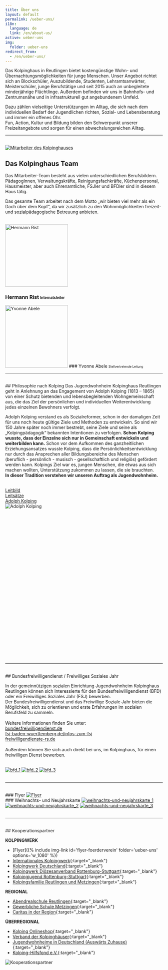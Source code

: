 ```yaml
---
title: Über uns
layout: default
permalink: /ueber-uns/
i18n:
  language: de
  link: /en/about-us/
active: ueber-uns
img:
  folder: ueber-uns
redirect_from:
  - /en/ueber-uns/  
---
```


Das Kolpinghaus in Reutlingen bietet kostengünstige Wohn- und Übernachtungsmöglichkeiten für junge Menschen. Unser Angebot richtet sich an Blockschüler, Auszubildende, Studenten, Lehramtsanwärter, Meisterschüler, junge Berufstätige und seit 2015 auch an unbegleitete minderjährige Flüchtlinge. Außerdem befinden wir uns in Bahnhofs- und Zentrumsnähe und in infrastrukturell gut angebundenem Umfeld.

Dazu zählen vielseitige Unterstützungen im Alltag, die sich nach dem individuellen Bedarf der Jugendlichen richten, Sozial- und Lebensberatung und immer ein offenes Ohr.<br>
Fun, Action, Kultur und Bildung bilden den Schwerpunkt unserer Freizeitangebote und sorgen für einen abwechslungsreichen Alltag.

---

<br>

<div class="row">
<div class="col-lg-6 gallery">
<a href="{% include img-link id='mitarbeiter' %}" data-size="1920x1080" data-med-size="1920x1080" data-med="{% include img-link id='mitarbeiter' %}">
<img class="img-fluid rounded mb-4" src="{% include img-link id='mitarbeiter' options='w_600' %}" alt="Mitarbeiter des Kolpinghauses" />
</a>
</div>
<div class="col-lg-6" markdown="1">

## Das Kolpinghaus Team

Das Mitarbeiter-Team besteht aus vielen unterschiedlichen Berufsbildern. PädagogInnen, Verwaltungskräfte, Reinigungsfachkräfte, Küchenpersonal, Hausmeister, aber auch Ehrenamtliche, FSJler und BFDler sind in diesem Haus tätig.

Das gesamte Team arbeitet nach dem Motto „wir bieten viel mehr als ein Dach über dem Kopf“, da wir zusätzlich zu den Wohnmöglichkeiten freizeit- und sozialpädagogische Betreuung anbieten.

</div>
</div>
<br>
<div class="row">
<div class="col-lg-6  text-center mb-4" markdown="1">
<img class="rounded-circle img-fluid d-block mx-auto" width="200" height="200" src="{% include img-link id='rist' options='w_200,h_200' %}" alt="Hermann Rist">

### Hermann Rist <small style="font-size: 70%;">Internatsleiter</small>
</div>
<div class="col-lg-6 text-center mb-4" markdown="1">
<img class="rounded-circle img-fluid d-block mx-auto" width="200" height="200" src="{% include img-link id='abele' options='w_200,h_200' %}" alt="Yvonne Abele">
### Yvonne Abele <small style="font-size: 70%;">Stellvertretende Leitung</small>
</div>
</div>
<hr>
<br>
<div class="row">
<div class="col-lg-6" markdown="1">
## Philosophie nach Kolping
Das Jugendwohnheim Kolpinghaus Reutlingen geht in Anlehnung an das Engagement von Adolph Kolping (1813 – 1865) von einer Schutz bietenden und lebensbegleitenden Wohngemeinschaft aus, die das Ziel der persönlichen und individuellen Weiterentwicklung jedes einzelnen Bewohners verfolgt.

Adolph Kolping verstand es als Sozialreformer, schon in der damaligen Zeit für uns noch heute gültige Ziele und Methoden zu entwickeln. So sind wir 150 Jahre später noch immer bestrebt, seine Ziele und seine als „Kolpingpädagogik“ bekannten Intentionen zu verfolgen. **Schon Kolping wusste, dass der Einzelne sich nur in Gemeinschaft entwickeln und weiterbilden kann.** Schon vor dem Aufkommen des ganzheitlichen Erziehungsansatzes wusste Kolping, dass die Persönlichkeitsentwicklung nur durch das Ansprechen aller Bildungsbereiche des Menschen <br>
(beruflich - persönlich - musisch - gesellschaftlich und religiös) gefördert werden kann. Kolpings Ziel war es, jungen Menschen, die etwas aus sich machen wollten, Unterstützung zukommen zu lassen, die sie brauchten.<br>
**In dieser Tradition verstehen wir unseren Auftrag als Jugendwohnheim.**

<br>
<div class="row justify-content-center">
  <div class="col-3">
  <a href="{% link leitbild.md %}" class="btn btn-primary">Leitbild</a>
  </div>
  <div class="col-3">
  <a href="{% link leitsaetze.md %}" class="btn btn-primary">Leitsätze</a>
  </div>
  <div class="col-3">
  <a href="{% link adolph-kolping.md %}" class="btn btn-primary">Adolph Kolping</a>
  </div>
</div>


</div>
<div class="col-lg-6 text-center" style="height: 30rem;">
<img class="img-fluid rounded mb-4" style="max-height: 100% !important; width: auto;" src="{% include img-link id='adolph-kolping' options='h_500' %}" alt="Adolph Kolping">
</div>
</div>
<br>
<hr>
<br>
<div markdown="1">
## Bundesfreiwilligendienst / Freiwilliges Soziales Jahr

In der gemeinnützigen sozialen Einrichtung Jugendwohnheim Kolpinghaus Reutlingen können sich Interessierte für den Bundesfreiwilligendienst (BFD) oder ein Freiwilliges Soziales Jahr (FSJ) bewerben.<br>
Der Bundesfreiwilligendienst und das Freiwillige Soziale Jahr bieten die Möglichkeit, sich zu orientieren und erste Erfahrungen im sozialen Berufsfeld zu sammeln.<br><br>
Weitere Informationen finden Sie unter:<br>
[bundesfreiwilligendienst.de](https://www.bundesfreiwilligendienst.de)<br>
[fsj-baden-wuerttemberg.de/infos-zum-fsj](https://www.fsj-baden-wuerttemberg.de/infos-zum-fsj)<br>
[freiwilligendienste-rs.de](https://freiwilligendienste-rs.de/)<br><br>
Außerdem können Sie sich auch direkt bei uns, im Kolpinghaus, für einen freiwilligen Dienst bewerben.
</div>
<br>

<div class="row gallery">
    <a href="{% include img-link id="bfd_1" %}" data-size="1024x769" data-med-size="1024x769" data-med="{% include img-link id="bfd_1" %}" class="d-block mb-4 col-lg-3 col-md-4 col-xs-6">
        <img class="img-fluid img-thumbnail" src="{% include img-link id="bfd_1" options='w_300,h_200' %}" alt="bfd_1">
    </a>
    <a href="{% include img-link id="bfd_2" %}" data-size="2704x2340" data-med-size="2704x2340" data-med="{% include img-link id="bfd_2" %}" class="d-block mb-4 col-lg-3 col-md-4 col-xs-6">
        <img class="img-fluid img-thumbnail" src="{% include img-link id="bfd_2" options='w_300,h_200' %}" alt="bfd_2">
    </a>
    <a href="{% include img-link id="2019-02-27-fruehlingserwachen-entdecke-den-kuenstler-in-dir-3" folder="artikel" %}" data-size="3024x4032" data-med-size="3024x4032" data-med="{% include img-link id="bfd_2" %}" class="d-block mb-4 col-lg-3 col-md-4 col-xs-6">
      <img class="img-fluid img-thumbnail" src="{% include img-link id="2019-02-27-fruehlingserwachen-entdecke-den-kuenstler-in-dir-3" folder="artikel" options='w_300,h_200' %}" alt="bfd_3">
    </a>
</div>

<br>
<hr>
<br>

<div class="row">
<div class="col gallery" markdown="1">
### Flyer
<a href="{% include img-link id='flyer-foerderverein' folder='ueber-uns' options='w_1080' %}" data-size="1080x2050" data-med-size="1080x2050" data-med="{% include img-link id='flyer-foerderverein' folder='ueber-uns' options='w_1080' %}">
    <img src="{% include img-link id='flyer-foerderverein' folder='ueber-uns' options='w_300' %}" style="max-width: 100%;" alt="Flyer"></a>
</div>

<div class="col gallery" markdown="1">
### Weihnachts- und Neujahrskarte
<a href="{% include img-link id='weihnachts-und-neujahrskarte_1' folder='ueber-uns' %}" data-size="2339x1654" data-med-size="2339x1654" data-med="{% include img-link id='weihnachts-und-neujahrskarte_1' folder='ueber-uns' %}">
    <img src="{% include img-link id='weihnachts-und-neujahrskarte_1' options='w_300' folder='ueber-uns' %}" style="max-width: 100%;" alt="weihnachts-und-neujahrskarte_1"></a>
<a href="{% include img-link id='weihnachts-und-neujahrskarte_2' folder='ueber-uns' %}" data-size="2339x1654" data-med-size="2339x1654" data-med="{% include img-link id='weihnachts-und-neujahrskarte_2' folder='ueber-uns' %}">
    <img src="{% include img-link id='weihnachts-und-neujahrskarte_2' options='w_300' folder='ueber-uns' %}" style="max-width: 100%;" alt="weihnachts-und-neujahrskarte_2"></a>
<a href="{% include img-link id='weihnachts-und-neujahrskarte_3' folder='ueber-uns' %}" data-size="3212x2289" data-med-size="3212x2289" data-med="{% include img-link id='weihnachts-und-neujahrskarte_3' folder='ueber-uns' %}">
    <img src="{% include img-link id='weihnachts-und-neujahrskarte_3' options='w_300' folder='ueber-uns' %}" style="max-width: 100%;" alt="weihnachts-und-neujahrskarte_3"></a>
</div>



</div>



<br>
<hr>
<br>
<div class="row">
<div class="col" markdown="1">
## Kooperationspartner

**KOLPINGWERK**

* [Flyer]({% include img-link id='flyer-foerderverein' folder='ueber-uns' options='w_1080' %})
* [Internationales Kolpingwerk](http://www.kolping.net/){:target="_blank"}
* [Kolpingwerk Deutschland](http://www.kolping.de/){:target="_blank"}
* [Kolpingwerk Diözesanverband Rottenburg-Stuttgart](http://www.kolping-dvrs.de/){:target="_blank"}
* [Kolpingjugend&nbsp;Rottenburg-Stuttgart](http://www.kolpingjugend-stuttgart.de/){:target="_blank"}
* [Kolpingsfamilie Reutlingen und Metzingen](http://reutlingen.kolping-es-rt.de){:target="_blank"}

**REGIONAL**

* [Abendrealschule Reutlingen](https://abendrealschulereutlingen.com/){:target="_blank"}
* [Gewerbliche Schule Metzingen](http://www.gewerbeschule-metzingen.de/){:target="_blank"}
* [Caritas in der Region](http://www.caritas-fils-neckar-alb.de/){:target="_blank"}

**ÜBERREGIONAL**

* [Kolping Onlineshop](https://www.kolping-shop.eu/){:target="_blank"}
* [Verband der Kolpinghäuser](http://www.kolpinghaeuser.de/){:target="_blank"}
* [Jugendwohnheime in Deutschland (Auswärts Zuhause)](http://www.auswaerts-zuhause.de/){:target="_blank"}
* [Kolping-Hilfsfond e.V.](http://www.kolping-hilfsfonds.de/){:target="_blank"}

</div>
<div class="col">
<img src="{% include img-link id='kooperationspartner' options='h_500' %}" alt="Kooperationspartner" style="max-width: 100%;">
</div>
</div>
